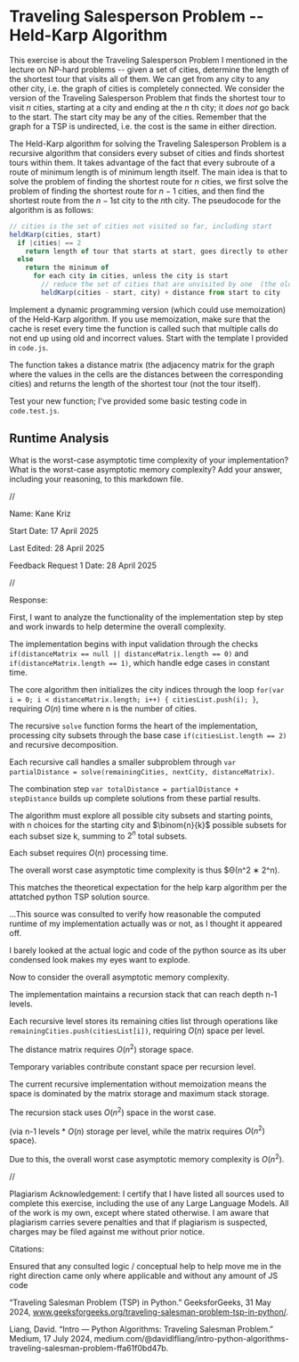 # Traveling Salesperson Problem -- Held-Karp Algorithm

This exercise is about the Traveling Salesperson Problem I mentioned in the
lecture on NP-hard problems -- given a set of cities, determine the length of
the shortest tour that visits all of them. We can get from any city to any other
city, i.e. the graph of cities is completely connected. We consider the version
of the Traveling Salesperson Problem that finds the shortest tour to visit $n$
cities, starting at a city and ending at the $n$ th city; it *does not* go
back to the start. The start city may be any of the cities. Remember that the
graph for a TSP is undirected, i.e. the cost is the same in either direction.

The Held-Karp algorithm for solving the Traveling Salesperson Problem is a
recursive algorithm that considers every subset of cities and finds shortest
tours within them. It takes advantage of the fact that every subroute of a route
of minimum length is of minimum length itself. The main idea is that to solve
the problem of finding the shortest route for $n$ cities, we first solve the
problem of finding the shortest route for $n-1$ cities, and then find the
shortest route from the $n-1$st city to the $n$th city. The pseudocode for the
algorithm is as follows:

```javascript
// cities is the set of cities not visited so far, including start
heldKarp(cities, start)
  if |cities| == 2
    return length of tour that starts at start, goes directly to other city in cities
  else
    return the minimum of
      for each city in cities, unless the city is start
        // reduce the set of cities that are unvisited by one  (the old start), set the new start, add on the distance from old start to new start
        heldKarp(cities - start, city) + distance from start to city
```

Implement a dynamic programming version (which could use memoization) of the
Held-Karp algorithm. If you use memoization, make sure that the cache is reset
every time the function is called such that multiple calls do not end up using
old and incorrect values. Start with the template I provided in `code.js`.

The function takes a distance matrix (the adjacency matrix for the graph where
the values in the cells are the distances between the corresponding cities) and
returns the length of the shortest tour (not the tour itself).

Test your new function; I've provided some basic testing code in `code.test.js`.

## Runtime Analysis

What is the worst-case asymptotic time complexity of your implementation? What
is the worst-case asymptotic memory complexity? Add your answer, including your
reasoning, to this markdown file.


//



Name: Kane Kriz

Start Date: 17 April 2025

Last Edited: 28 April 2025

Feedback Request 1 Date: 28 April 2025




//



Response:



First, I want to analyze the functionality of the implementation step by step and work inwards to help determine the overall complexity. 

The implementation begins with input validation through the checks `if(distanceMatrix == null || distanceMatrix.length == 0)` and `if(distanceMatrix.length == 1)`, which handle edge cases in constant time. 

The core algorithm then initializes the city indices through the loop `for(var i = 0; i < distanceMatrix.length; i++) { citiesList.push(i); }`, requiring $O(n)$ time where n is the number of cities.

The recursive `solve` function forms the heart of the implementation, processing city subsets through the base case `if(citiesList.length == 2)` and recursive decomposition. 

Each recursive call handles a smaller subproblem through `var partialDistance = solve(remainingCities, nextCity, distanceMatrix)`.

The combination step `var totalDistance = partialDistance + stepDistance` builds up complete solutions from these partial results. 

The algorithm must explore all possible city subsets and starting points, with n choices for the starting city and $\binom{n}{k}$ possible subsets for each subset size k, summing to $2^n$ total subsets.

Each subset requires $O(n)$ processing time.

The overall worst case asymptotic time complexity is thus $Θ(n^2 ∗ 2^n). 

This matches the theoretical expectation for the help karp algorithm per the attatched python TSP solution source.

...This source was consulted to verify how reasonable the computed runtime of my implementation actually was or not, as I thought it appeared off.

I barely looked at the actual logic and code of the python source as its uber condensed look makes my eyes want to explode.




Now to consider the overall asymptotic memory complexity. 

The implementation maintains a recursion stack that can reach depth n-1 levels.

Each recursive level stores its remaining cities list through operations like `remainingCities.push(citiesList[i])`, requiring $O(n)$ space per level. 

The distance matrix requires $O(n^2)$ storage space.

Temporary variables contribute constant space per recursion level.

The current recursive implementation without memoization means the space is dominated by the matrix storage and maximum stack storage. 

The recursion stack uses $O(n^2)$ space in the worst case.

(via n-1 levels * $O(n)$ storage per level, while the matrix requires $O(n^2)$ space).

Due to this, the overall worst case asymptotic memory complexity is $O(n^2)$.




//



Plagiarism Acknowledgement: I certify that I have listed all sources used to complete this exercise, including the use of any Large Language Models. All of the work is my own, except where stated otherwise. I am aware that plagiarism carries severe penalties and that if plagiarism is suspected, charges may be filed against me without prior notice.



Citations:

Ensured that any consulted logic / conceptual help to help move me in the right direction came only where applicable and without any amount of JS code

“Traveling Salesman Problem (TSP) in Python.” GeeksforGeeks, 31 May 2024, www.geeksforgeeks.org/traveling-salesman-problem-tsp-in-python/.

Liang, David. “Intro — Python Algorithms: Traveling Salesman Problem.” Medium, 17 July 2024, medium.com/@davidlfliang/intro-python-algorithms-traveling-salesman-problem-ffa61f0bd47b.
